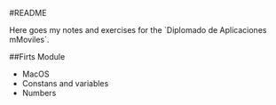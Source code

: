 #README


Here goes my notes and exercises for the ´Diplomado de Aplicaciones mMoviles´.

##Firts Module
- MacOS
- Constans and variables
- Numbers
